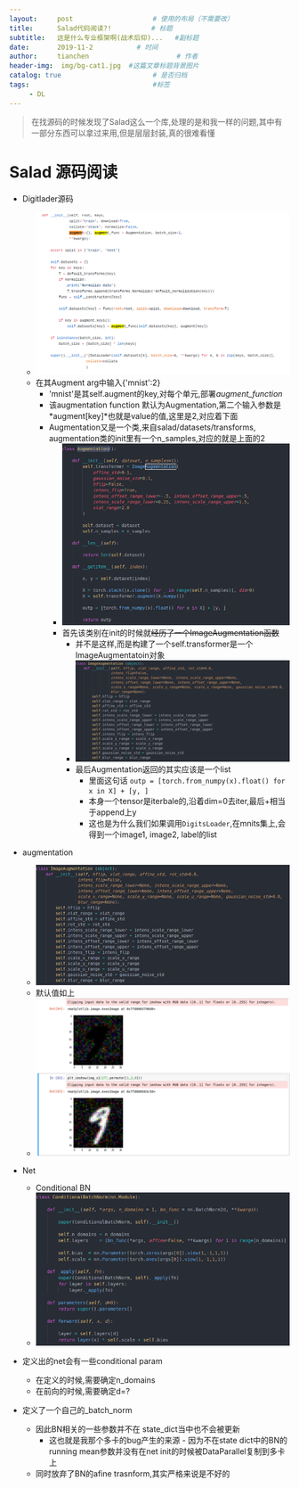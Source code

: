 ```yaml
---
layout:     post                    # 使用的布局（不需要改）
title:      Salad代码阅读?!          # 标题 
subtitle:   这是什么专业框架啊(战术后仰)...   #副标题
date:       2019-11-2           # 时间
author:     tianchen                      # 作者
header-img:  img/bg-cat1.jpg  #这篇文章标题背景图片  
catalog: true                       # 是否归档
tags:                               #标签
     - DL
---
```


> 在找源码的时候发现了Salad这么一个库,处理的是和我一样的问题,其中有一部分东西可以拿过来用,但是层层封装,真的很难看懂

# Salad 源码阅读

* Digitlader源码
  * ![](https://github.com/A-suozhang/MyPicBed/raw/master/img/20191103103654.png)
  * 在其Augment arg中输入{'mnist':2}
    * 'mnist'是其self.augment的key,对每个单元,部署*augment_function*
    * 该augmentation function 默认为Augmentation,第二个输入参数是*augment[key]*也就是value的值,这里是2,对应着下面
    * Augmentation又是一个类,来自salad/datasets/transforms, augmentation类的init里有一个n_samples,对应的就是上面的2
      * ![](https://github.com/A-suozhang/MyPicBed/raw/master/img/20191103104213.png)
      * 首先该类别在init的时候就~~经历了一个ImageAugmentation函数~~
        * 并不是这样,而是构建了一个self.transformer是一个ImageAugmentatoin对象
        * ![](https://github.com/A-suozhang/MyPicBed/raw/master/img/20191103104551.png)
        * 最后Augmentation返回的其实应该是一个list
          * 里面这句话 ```outp = [torch.from_numpy(x).float() for x in X] + [y, ]```
          * 本身一个tensor是iterbale的,沿着dim=0去iter,最后+相当于append上y
          * 这也是为什么我们如果调用```DigitsLoader```,在mnits集上,会得到一个image1, image2, label的list

* augmentation
  * ![](https://github.com/A-suozhang/MyPicBed/raw/master/img/20191103104551.png)
  * 默认值如上
  * ![](https://github.com/A-suozhang/MyPicBed/raw/master/img/20191103112237.png)

* Net
  * Conditional BN
  * ![](https://github.com/A-suozhang/MyPicBed/raw/master/img/20191103111913.png)
* 定义出的net会有一些conditional param
  * 在定义的时候,需要确定n_domains
  * 在前向的时候,需要确定d=?

* 定义了一个自己的_batch_norm
  * 因此BN相关的一些参数并不在 state_dict当中也不会被更新
    * 这也就是我那个多卡的bug产生的来源 - 因为不在state dict中的BN的running mean参数并没有在net init的时候被DataParallel复制到多卡上
  * 同时放弃了BN的afine trasnform,其实严格来说是不好的